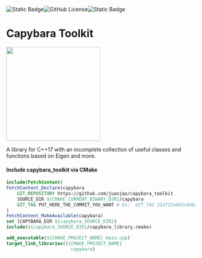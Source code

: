 ![Static Badge](https://img.shields.io/badge/Written_in-C%2B%2B17-blue)![GitHub License](https://img.shields.io/github/license/juanjqo/capybara_toolkit)![Static Badge](https://img.shields.io/badge/status-experimental-red)

# Capybara Toolkit

<img src=https://github.com/juanjqo/capybara_toolkit/assets/23158313/2e0dbd2d-9b12-4930-9ffe-511d8270de03 width='250'>

A library for C++17 with an incomplete collection of useful classes and functions based on Eigen and more.


#### Include capybara_toolkit via CMake 

```Cmake
include(FetchContent)
FetchContent_Declare(capybara
    GIT_REPOSITORY https://github.com/juanjqo/capybara_toolkit
    SOURCE_DIR ${CMAKE_CURRENT_BINARY_DIR}/capybara
    GIT_TAG PUT_HERE_THE_COMMIT_YOU_WANT # Ex:  GIT_TAG 31df12a692c64b29ffcb8311ceaab1853d8f0338
)
FetchContent_MakeAvailable(capybara)
set (CAPYBARA_DIR ${capybara_SOURCE_DIR})
include(${capybara_SOURCE_DIR}/capybara_library.cmake)

add_executable(${CMAKE_PROJECT_NAME} main.cpp)
target_link_libraries(${CMAKE_PROJECT_NAME}
                        capybara)
```


